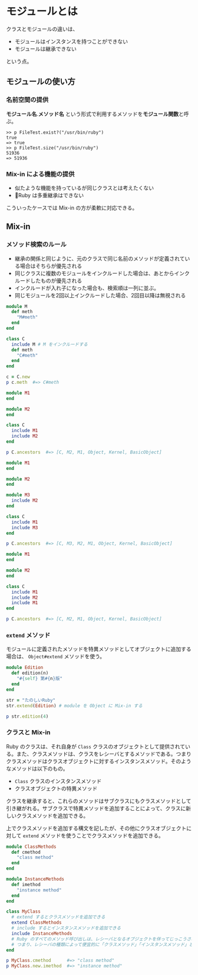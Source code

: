 # モジュールとは

クラスとモジュールの違いは、

- モジュールはインスタンスを持つことができない
- モジュールは継承できない

という点。

## モジュールの使い方

### 名前空間の提供

**モジュール名**.**メソッド名** という形式で利用するメソッドを**モジュール関数**と呼ぶ。

```sh-session
>> p FileTest.exist?("/usr/bin/ruby")
true
=> true
>> p FileTest.size("/usr/bin/ruby")
51936
=> 51936
```

### Mix-in による機能の提供

- 似たような機能を持っているが同じクラスとは考えたくない
- Ruby は多重継承はできない

こういったケースでは Mix-in の方が柔軟に対応できる。

## Mix-in

### メソッド検索のルール

- 継承の関係と同じように、元のクラスで同じ名前のメソッドが定義されている場合はそちらが優先される
- 同じクラスに複数のモジュールをインクルードした場合は、あとからインクルードしたものが優先される
- インクルードが入れ子になった場合も、検索順は一列に並ぶ。
- 同じモジュールを2回以上インクルードした場合、2回目以降は無視される

```ruby
module M
  def meth
    "M#meth"
  end
end

class C
  include M # M をインクルードする
  def meth
    "C#meth"
  end
end

c = C.new
p c.meth  #=> C#meth
```

```ruby
module M1
end

module M2
end

class C
  include M1
  include M2
end

p C.ancestors  #=> [C, M2, M1, Object, Kernel, BasicObject]
```

```ruby
module M1
end

module M2
end

module M3
  include M2
end

class C
  include M1
  include M3
end

p C.ancestors  #=> [C, M3, M2, M1, Object, Kernel, BasicObject]
```

```ruby
module M1
end

module M2
end

class C
  include M1
  include M2
  include M1
end

p C.ancestors  #=> [C, M2, M1, Object, Kernel, BasicObject]
```

### `extend` メソッド

モジュールに定義されたメソッドを特異メソッドとしてオブジェクトに追加する場合は、 `Object#extend` メソッドを使う。

```ruby
module Edition
  def edition(n)
    "#{self} 第#{n}版"
  end
end

str = "たのしいRuby"
str.extend(Edition) # module を Object に Mix-in する

p str.edition(4)
```

### クラスと Mix-in

Ruby のクラスは、それ自身が `Class` クラスのオブジェクトとして提供されている。また、クラスメソッドは、クラスをレシーバとするメソッドである。つまりクラスメソッドはクラスオブジェクトに対するインスタンスメソッド。そのようなメソッドは以下のもの。

- `Class` クラスのインスタンスメソッド
- クラスオブジェクトの特異メソッド

クラスを継承すると、これらのメソッドはサブクラスにもクラスメソッドとして引き継がれる。サブクラスで特異メソッドを追加することによって、クラスに新しいクラスメソッドを追加できる。

上でクラスメソッドを追加する構文を記したが、その他にクラスオブジェクトに対して `extend` メソッドを使うことでクラスメソッドを追加できる。

```ruby
module ClassMethods
  def cmethod
    "class method"
  end
end

module InstanceMethods
  def imethod
    "instance method"
  end
end

class MyClass
  # extend するとクラスメソッドを追加できる
  extend ClassMethods
  # include するとインスタンスメソッドを追加できる
  include InstanceMethods
  # Ruby のすべてのメソッド呼び出しは、レシーバとなるオブジェクトを伴ってじっこうされる。
  # つまり、レシーバの種類によって便宜的に「クラスメソッド」「インスタンスメソッド」という風に呼び分けているに過ぎない。
end

p MyClass.cmethod      #=> "class method"
p MyClass.new.imethod  #=> "instance method"
```

